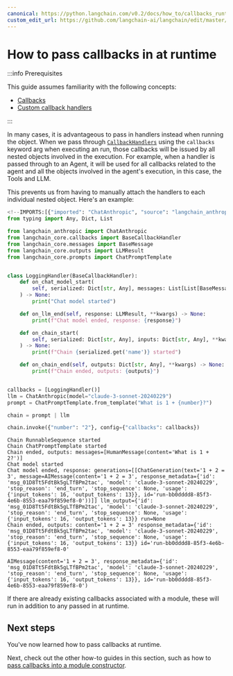 ```yaml
---
canonical: https://python.langchain.com/v0.2/docs/how_to/callbacks_runtime/
custom_edit_url: https://github.com/langchain-ai/langchain/edit/master/docs/docs/how_to/callbacks_runtime.ipynb
---
```


# How to pass callbacks in at runtime

:::info Prerequisites

This guide assumes familiarity with the following concepts:

- [Callbacks](/docs/concepts/#callbacks)
- [Custom callback handlers](/docs/how_to/custom_callbacks)

:::

In many cases, it is advantageous to pass in handlers instead when running the object. When we pass through [`CallbackHandlers`](https://api.python.langchain.com/en/latest/callbacks/langchain_core.callbacks.base.BaseCallbackHandler.html#langchain-core-callbacks-base-basecallbackhandler) using the `callbacks` keyword arg when executing an run, those callbacks will be issued by all nested objects involved in the execution. For example, when a handler is passed through to an Agent, it will be used for all callbacks related to the agent and all the objects involved in the agent's execution, in this case, the Tools and LLM.

This prevents us from having to manually attach the handlers to each individual nested object. Here's an example:


```python
<!--IMPORTS:[{"imported": "ChatAnthropic", "source": "langchain_anthropic", "docs": "https://api.python.langchain.com/en/latest/chat_models/langchain_anthropic.chat_models.ChatAnthropic.html", "title": "How to pass callbacks in at runtime"}, {"imported": "BaseCallbackHandler", "source": "langchain_core.callbacks", "docs": "https://api.python.langchain.com/en/latest/callbacks/langchain_core.callbacks.base.BaseCallbackHandler.html", "title": "How to pass callbacks in at runtime"}, {"imported": "BaseMessage", "source": "langchain_core.messages", "docs": "https://api.python.langchain.com/en/latest/messages/langchain_core.messages.base.BaseMessage.html", "title": "How to pass callbacks in at runtime"}, {"imported": "LLMResult", "source": "langchain_core.outputs", "docs": "https://api.python.langchain.com/en/latest/outputs/langchain_core.outputs.llm_result.LLMResult.html", "title": "How to pass callbacks in at runtime"}, {"imported": "ChatPromptTemplate", "source": "langchain_core.prompts", "docs": "https://api.python.langchain.com/en/latest/prompts/langchain_core.prompts.chat.ChatPromptTemplate.html", "title": "How to pass callbacks in at runtime"}]-->
from typing import Any, Dict, List

from langchain_anthropic import ChatAnthropic
from langchain_core.callbacks import BaseCallbackHandler
from langchain_core.messages import BaseMessage
from langchain_core.outputs import LLMResult
from langchain_core.prompts import ChatPromptTemplate


class LoggingHandler(BaseCallbackHandler):
    def on_chat_model_start(
        self, serialized: Dict[str, Any], messages: List[List[BaseMessage]], **kwargs
    ) -> None:
        print("Chat model started")

    def on_llm_end(self, response: LLMResult, **kwargs) -> None:
        print(f"Chat model ended, response: {response}")

    def on_chain_start(
        self, serialized: Dict[str, Any], inputs: Dict[str, Any], **kwargs
    ) -> None:
        print(f"Chain {serialized.get('name')} started")

    def on_chain_end(self, outputs: Dict[str, Any], **kwargs) -> None:
        print(f"Chain ended, outputs: {outputs}")


callbacks = [LoggingHandler()]
llm = ChatAnthropic(model="claude-3-sonnet-20240229")
prompt = ChatPromptTemplate.from_template("What is 1 + {number}?")

chain = prompt | llm

chain.invoke({"number": "2"}, config={"callbacks": callbacks})
```
```output
Chain RunnableSequence started
Chain ChatPromptTemplate started
Chain ended, outputs: messages=[HumanMessage(content='What is 1 + 2?')]
Chat model started
Chat model ended, response: generations=[[ChatGeneration(text='1 + 2 = 3', message=AIMessage(content='1 + 2 = 3', response_metadata={'id': 'msg_01D8Tt5FdtBk5gLTfBPm2tac', 'model': 'claude-3-sonnet-20240229', 'stop_reason': 'end_turn', 'stop_sequence': None, 'usage': {'input_tokens': 16, 'output_tokens': 13}}, id='run-bb0dddd8-85f3-4e6b-8553-eaa79f859ef8-0'))]] llm_output={'id': 'msg_01D8Tt5FdtBk5gLTfBPm2tac', 'model': 'claude-3-sonnet-20240229', 'stop_reason': 'end_turn', 'stop_sequence': None, 'usage': {'input_tokens': 16, 'output_tokens': 13}} run=None
Chain ended, outputs: content='1 + 2 = 3' response_metadata={'id': 'msg_01D8Tt5FdtBk5gLTfBPm2tac', 'model': 'claude-3-sonnet-20240229', 'stop_reason': 'end_turn', 'stop_sequence': None, 'usage': {'input_tokens': 16, 'output_tokens': 13}} id='run-bb0dddd8-85f3-4e6b-8553-eaa79f859ef8-0'
```


```output
AIMessage(content='1 + 2 = 3', response_metadata={'id': 'msg_01D8Tt5FdtBk5gLTfBPm2tac', 'model': 'claude-3-sonnet-20240229', 'stop_reason': 'end_turn', 'stop_sequence': None, 'usage': {'input_tokens': 16, 'output_tokens': 13}}, id='run-bb0dddd8-85f3-4e6b-8553-eaa79f859ef8-0')
```


If there are already existing callbacks associated with a module, these will run in addition to any passed in at runtime.

## Next steps

You've now learned how to pass callbacks at runtime.

Next, check out the other how-to guides in this section, such as how to [pass callbacks into a module constructor](/docs/how_to/custom_callbacks).